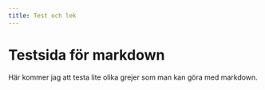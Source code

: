 ```yaml
---
title: Test och lek
---
```

Testsida för markdown
=============================
Här kommer jag att testa lite olika grejer som man kan göra med markdown.
